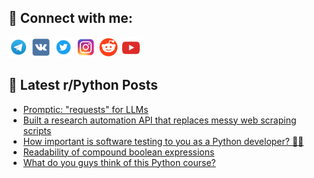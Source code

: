 ## 🔎 Connect with me:
[<img src="https://github.com/bullbesh/bullbesh/blob/main/images/Telegram.png" width="32" height="32" />](https://t.me/bullbesh)
[<img src="https://github.com/bullbesh/bullbesh/blob/main/images/VK.png" width="32" height="32" />](https://vk.com/bullbesh)
[<img src="https://github.com/bullbesh/bullbesh/blob/main/images/Twitter.png" width="32" height="32" />](https://twitter.com/bullbesh1)
[<img src="https://github.com/bullbesh/bullbesh/blob/main/images/Instagram.png" width="32" height="32" />](https://www.instagram.com/bullbesh)
[<img src="https://github.com/bullbesh/bullbesh/blob/main/images/Reddit.png" width="32" height="32" />](https://www.reddit.com/user/bullbesh)
[<img src="https://github.com/bullbesh/bullbesh/blob/main/images/YouTube.png" width="32" height="32" />](https://www.youtube.com/channel/UCtfjRs6uzgq5mfm8S06WTcg)

## 📕 Latest r/Python Posts
<!-- BLOG-POST-LIST:START -->
- [Promptic: &quot;requests&quot; for LLMs](https://www.reddit.com/r/Python/comments/1h0lmbk/promptic_requests_for_llms/)
- [Built a research automation API that replaces messy web scraping scripts](https://www.reddit.com/r/Python/comments/1h0kph4/built_a_research_automation_api_that_replaces/)
- [How important is software testing to you as a Python developer? 🐍🤔](https://www.reddit.com/r/Python/comments/1h0kjcy/how_important_is_software_testing_to_you_as_a/)
- [Readability of compound boolean expressions](https://www.reddit.com/r/Python/comments/1h0jbbi/readability_of_compound_boolean_expressions/)
- [What do you guys think of this Python course?](https://www.reddit.com/r/Python/comments/1h0ij26/what_do_you_guys_think_of_this_python_course/)
<!-- BLOG-POST-LIST:END -->
